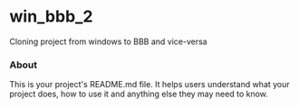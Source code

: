 win_bbb_2
=========

Cloning project from windows to BBB and vice-versa

### About

This is your project's README.md file. It helps users understand what your
project does, how to use it and anything else they may need to know.